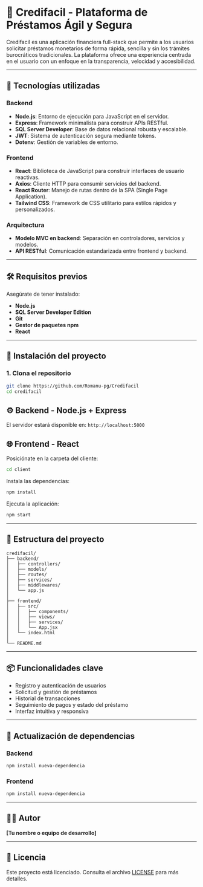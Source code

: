 # 💸 Credifacil - Plataforma de Préstamos Ágil y Segura

Credifacil es una aplicación financiera full-stack que permite a los usuarios solicitar préstamos monetarios de forma rápida, sencilla y sin los trámites burocráticos tradicionales. La plataforma ofrece una experiencia centrada en el usuario con un enfoque en la transparencia, velocidad y accesibilidad.

---

## 🚀 Tecnologías utilizadas

### Backend
- **Node.js**: Entorno de ejecución para JavaScript en el servidor.
- **Express**: Framework minimalista para construir APIs RESTful.
- **SQL Server Developer**: Base de datos relacional robusta y escalable.
- **JWT**: Sistema de autenticación segura mediante tokens.
- **Dotenv**: Gestión de variables de entorno.

### Frontend
- **React**: Biblioteca de JavaScript para construir interfaces de usuario reactivas.
- **Axios**: Cliente HTTP para consumir servicios del backend.
- **React Router**: Manejo de rutas dentro de la SPA (Single Page Application).
- **Tailwind CSS**: Framework de CSS utilitario para estilos rápidos y personalizados.

### Arquitectura
- **Modelo MVC en backend**: Separación en controladores, servicios y modelos.
- **API RESTful**: Comunicación estandarizada entre frontend y backend.

---

## 🛠️ Requisitos previos

Asegúrate de tener instalado:

- **Node.js**
- **SQL Server Developer Edition**
- **Git**
- **Gestor de paquetes npm**
- **React**

---

## 🔧 Instalación del proyecto

### 1. Clona el repositorio
```bash
git clone https://github.com/Romanu-pg/Credifacil
cd credifacil
```


## ⚙️ Backend - Node.js + Express




El servidor estará disponible en: `http://localhost:5000`



## 🌐 Frontend - React


Posiciónate en la carpeta del cliente:

```bash
cd client
```

Instala las dependencias:

```bash
npm install
```

Ejecuta la aplicación:
```bash
npm start
```

---

## 📁 Estructura del proyecto

```
credifacil/
├── backend/
│   ├── controllers/
│   ├── models/
│   ├── routes/
│   ├── services/
│   ├── middlewares/
│   └── app.js
│
├── frontend/
│   ├── src/
│   │   ├── components/
│   │   ├── views/
│   │   ├── services/
│   │   └── App.jsx
│   └── index.html
│
└── README.md
```

---

## 📦 Funcionalidades clave

- Registro y autenticación de usuarios
- Solicitud y gestión de préstamos
- Historial de transacciones
- Seguimiento de pagos y estado del préstamo
- Interfaz intuitiva y responsiva

---

## 🔄 Actualización de dependencias

### Backend
```bash
npm install nueva-dependencia
```

### Frontend
```bash
npm install nueva-dependencia
```

---

## 👨‍💻 Autor

**[Tu nombre o equipo de desarrollo]**

---

## 📄 Licencia

Este proyecto está licenciado. Consulta el archivo [LICENSE](LICENSE) para más detalles.
